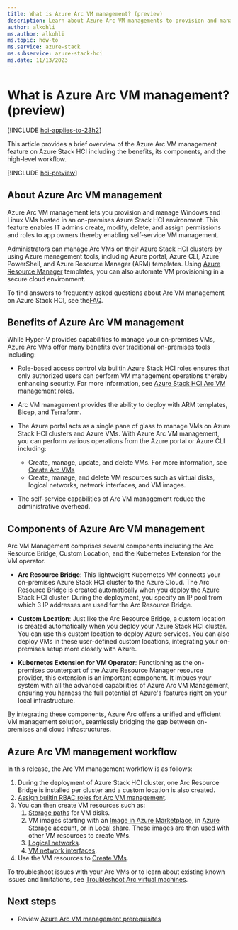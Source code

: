 ```yaml
---
title: What is Azure Arc VM management? (preview)
description: Learn about Azure Arc VM managements to provision and manage on-premises Windows and Linux virtual machines (VMs) running on Azure Stack HCI clusters (preview).
author: alkohli
ms.author: alkohli
ms.topic: how-to
ms.service: azure-stack
ms.subservice: azure-stack-hci
ms.date: 11/13/2023
---
```


# What is Azure Arc VM management? (preview)

[!INCLUDE [hci-applies-to-23h2](../../includes/hci-applies-to-23h2.md)]

This article provides a brief overview of the Azure Arc VM management feature on Azure Stack HCI including the benefits, its components, and the high-level workflow.  

[!INCLUDE [hci-preview](../../includes/hci-preview.md)]

## About Azure Arc VM management
 
Azure Arc VM management lets you provision and manage Windows and Linux VMs hosted in an on-premises Azure Stack HCI environment. This feature enables IT admins create, modify, delete, and assign permissions and roles to app owners thereby enabling self-service VM management.

Administrators can manage Arc VMs on their Azure Stack HCI clusters by using Azure management tools, including Azure portal, Azure CLI, Azure PowerShell, and Azure Resource Manager (ARM) templates. Using [Azure Resource Manager](/azure/azure-resource-manager/management/overview) templates, you can also automate VM provisioning in a secure cloud environment.

To find answers to frequently asked questions about Arc VM management on Azure Stack HCI, see the[FAQ](./azure-arc-vms-faq.yml).

## Benefits of Azure Arc VM management

While Hyper-V provides capabilities to manage your on-premises VMs, Azure Arc VMs offer many benefits over traditional on-premises tools including:

- Role-based access control via builtin Azure Stack HCI roles ensures that only authorized users can perform VM management operations thereby enhancing security. For more information, see [Azure Stack HCI Arc VM management roles](./assign-vm-rbac-roles.md).
- Arc VM management provides the ability to deploy with ARM templates, Bicep, and Terraform.
- The Azure portal acts as a single pane of glass to manage VMs on Azure Stack HCI clusters and Azure VMs. With Azure Arc VM management, you can perform various operations from the Azure portal or Azure CLI including:

  - Create, manage, update, and delete VMs. For more information, see [Create Arc VMs](./create-arc-virtual-machines.md)
  - Create, manage, and delete VM resources such as virtual disks, logical networks, network interfaces, and VM images.

- The self-service capabilities of Arc VM management reduce the administrative overhead.

## Components of Azure Arc VM management


Arc VM Management comprises several components including the Arc Resource Bridge, Custom Location, and the Kubernetes Extension for the VM operator.

- **Arc Resource Bridge**: This lightweight Kubernetes VM connects your on-premises Azure Stack HCI cluster to the Azure Cloud. The Arc Resource Bridge is created automatically when you deploy the Azure Stack HCI cluster. During the deployment, you specify an IP pool from which 3 IP addresses are used for the Arc Resource Bridge.

- **Custom Location**: Just like the Arc Resource Bridge, a custom location is created automatically when you deploy your Azure Stack HCI cluster. You can use this custom location to deploy Azure services. You can also deploy VMs in these user-defined custom locations, integrating your on-premises setup more closely with Azure.

- **Kubernetes Extension for VM Operator**: Functioning as the on-premises counterpart of the Azure Resource Manager resource provider, this extension is an important component. It imbues your system with all the advanced capabilities of Azure Arc VM Management, ensuring you harness the full potential of Azure's features right on your local infrastructure.

By integrating these components, Azure Arc offers a unified and efficient VM management solution, seamlessly bridging the gap between on-premises and cloud infrastructures.


## Azure Arc VM management workflow

In this release, the Arc VM management workflow is as follows:

1. During the deployment of Azure Stack HCI cluster, one Arc Resource Bridge is installed per cluster and a custom location is also created.
1. [Assign builtin RBAC roles for Arc VM management](./assign-vm-rbac-roles.md).
1. You can then create VM resources such as:
    1. [Storage paths](./create-storage-path.md) for VM disks.
    1. VM images starting with an [Image in Azure Marketplace](./virtual-machine-image-azure-marketplace.md), in [Azure Storage account](./virtual-machine-image-storage-account.md), or in [Local share](./virtual-machine-image-local-share.md). These images are then used with other VM resources to create VMs.
    1. [Logical networks](./create-virtual-networks.md).  
    1. [VM network interfaces](./create-network-interfaces.md).
1. Use the VM resources to [Create VMs](./create-arc-virtual-machines.md).

To troubleshoot issues with your Arc VMs or to learn about existing known issues and limitations, see [Troubleshoot Arc virtual machines](troubleshoot-arc-enabled-vms.md).

## Next steps

- Review [Azure Arc VM management prerequisites](azure-arc-vm-management-prerequisites.md)
